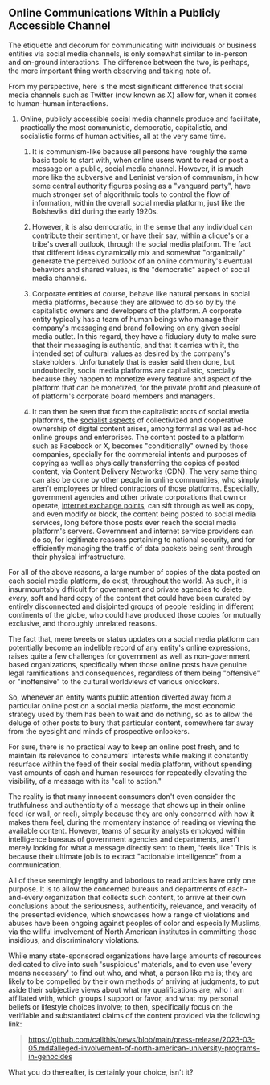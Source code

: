 ## Online Communications Within a Publicly Accessible Channel 

The etiquette and decorum for communicating with individuals or business entities via social media channels, is only somewhat similar to in-person and on-ground interactions. The difference between the two, is perhaps, the more important thing worth observing and taking note of. 

From my perspective, here is the most significant difference that social media channels such as Twitter (now known as X) allow for, when it comes to human-human interactions. 

1. Online, publicly accessible social media channels produce and facilitate, practically the most communistic, democratic, capitalistic, and socialistic forms of human activities, all at the very same time. 

    1. It is communism-like because all persons have roughly the same basic tools to start with, when online users want to read or post a message on a public, social media channel. However, it is much more like the subversive and Leninist version of communism, in how some central authority figures posing as a "vanguard party", have much stronger set of algorithmic tools to control the flow of information, within the overall social media platform, just like the Bolsheviks did during the early 1920s. 

    1. However, it is also democratic, in the sense that any individual can contribute their sentiment, or have their say, within a clique's or a tribe's overall outlook, through the social media platform. The fact that different ideas dynamically mix and somewhat "organically" generate the perceived outlook of an online community's eventual behaviors and shared values, is the "democratic" aspect of social media channels.   

    1. Corporate entities of course, behave like natural persons in social media platforms, because they are allowed to do so by by the capitalistic owners and developers of the platform. A corporate entity typically has a team of human beings who manage their company's messaging and brand following on any given social media outlet. In this regard, they have a fiduciary duty to make sure that their messaging is authentic, and that it carries with it, the intended set of cultural values as desired by the company's stakeholders. Unfortunately that is easier said then done, but undoubtedly, social media platforms are capitalistic, specially because they happen to monetize every feature and aspect of the platform that can be monetized, for the private profit and pleasure of of platform's corporate board members and managers.  

    1. It can then be seen that from the capitalistic roots of social media platforms, the [socialist aspects](https://en.wikipedia.org/wiki/Types_of_socialism) of collectivized and cooperative ownership of digital content arises, among formal as well as ad-hoc online groups and enterprises. The content posted to a platform such as Facebook or X, becomes "conditionally" owned by those companies, specially for the commercial intents and purposes of copying as well as physically transferring the copies of posted content, via Content Delivery Networks (CDN). The very same thing can also be done by other people in online communities, who simply aren't employees or hired contractors of those platforms. Especially, government agencies and other private corporations that own or operate, [internet exchange points](https://en.wikipedia.org/wiki/Internet_exchange_point), can sift through as well as copy, and even modify or block, the content being posted to social media services, long before those posts ever reach the social media platform's servers. Government and internet service providers can do so, for legitimate reasons pertaining to national security, and for efficiently managing the traffic of data packets being sent through their physical infrastructure.  

For all of the above reasons, a large number of copies of the data posted on each social media platform, do exist, throughout the world. As such, it is insurmountably difficult for government and private agencies to delete, *every,* soft and hard copy of the content that could have been curated by entirely disconnected and disjointed groups of people residing in different continents of the globe, who could have produced those copies for mutually exclusive, and thoroughly unrelated reasons. 

The fact that, mere tweets or status updates on a social media platform can potentially become an indelible record of any entity's online expressions, raises quite a few challenges for government as well as non-government based organizations, specifically when those online posts have genuine legal ramifications and consequences, regardless of them being "offensive" or "inoffensive" to the cultural worldviews of various onlookers. 

So, whenever an entity wants public attention diverted away from a particular online post on a social media platform, the most economic strategy used by them has been to wait and do nothing, so as to allow the deluge of other posts to bury that particular content, somewhere far away from the eyesight and minds of prospective onlookers. 

For sure, there is no practical way to keep an online post fresh, and to maintain its relevance to consumers' interests while making it constantly resurface within the feed of their social media platform, without spending vast amounts of cash and human resources for repeatedly elevating the visibility, of a message with its "call to action."  

The reality is that many innocent consumers don't even consider the truthfulness and authenticity of a message that shows up in their online feed (or wall, or reel), simply because they are only concerned with how it makes them feel, during the momentary instance of reading or viewing the available content. However, teams of security analysts employed within intelligence bureaus of government agencies and departments, aren't merely looking for what a message directly sent to them, 'feels like.' This is because their ultimate job is to extract "actionable intelligence" from a communication. 

All of these seemingly lengthy and laborious to read articles have only one purpose. It is to allow the concerned bureaus and departments of each-and-every organization that collects such content, to arrive at their own conclusions about the seriousness, authenticity, relevance, and veracity of the presented evidence, which showcases how a range of violations and abuses have been ongoing against peoples of color and especially Muslims, via the willful involvement of North American institutes in committing those insidious, and discriminatory violations. 

While many state-sponsored organizations have large amounts of resources dedicated to dive into such 'suspicious' materials, and to even use 'every means necessary' to find out who, and what, a person like me is; they are likely to be compelled by their own methods of arriving at judgments, to put aside their subjective views about what my qualifications are, who I am affiliated with, which groups I support or favor, and what my personal beliefs or lifestyle choices involve; to then, specifically focus on the verifiable and substantiated claims of the content provided via the following link: 

> https://github.com/callthis/news/blob/main/press-release/2023-03-05.md#alleged-involvement-of-north-american-university-programs-in-genocides 

What you do thereafter, is certainly your choice, isn't it? 

      